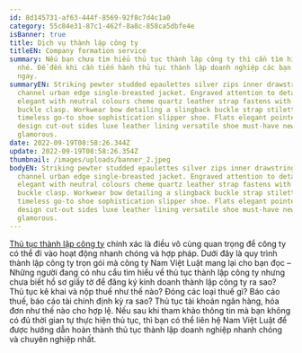 ```yaml
---
id: 8d145731-af63-444f-8569-92f8c7d4c1a0
category: 55c84e31-87c1-462f-8a8c-858ca5dbfe4e
isBanner: true
title: Dịch vụ thành lập công ty
titleEN: Company formation service
summary: Nếu bạn chưa tìm hiểu thủ tục thành lập công ty thì cần tìm hiểu sớm đi
  nhé. Để đến khi cần tiến hành thủ tục thành lập doanh nghiệp các bạn hiểu
  ngay.
summaryEN: Striking pewter studded epaulettes silver zips inner drawstring waist
  channel urban edge single-breasted jacket. Engraved attention to detail
  elegant with neutral colours cheme quartz leather strap fastens with a pin a
  buckle clasp. Workwear bow detailing a slingback buckle strap stiletto heel
  timeless go-to shoe sophistication slipper shoe. Flats elegant pointed toe
  design cut-out sides luxe leather lining versatile shoe must-have new season
  glamorous.
date: 2022-09-19T08:58:26.344Z
update: 2022-09-19T08:58:26.354Z
thumbnail: /images/uploads/banner_2.jpeg
bodyEN: Striking pewter studded epaulettes silver zips inner drawstring waist
  channel urban edge single-breasted jacket. Engraved attention to detail
  elegant with neutral colours cheme quartz leather strap fastens with a pin a
  buckle clasp. Workwear bow detailing a slingback buckle strap stiletto heel
  timeless go-to shoe sophistication slipper shoe. Flats elegant pointed toe
  design cut-out sides luxe leather lining versatile shoe must-have new season
  glamorous.
---
```

[Thủ tục thành lập công ty](https://namvietluat.vn/thu-tuc-thanh-lap-cong-ty-tron-goi/) chính xác là điều vô cùng quan trọng để công ty có thể đi vào hoạt động nhanh chóng và hợp pháp. Dưới đây là quy trình thành lập công ty trọn gói mà công ty Nam Việt Luật mang lại cho bạn đọc – Những người đang có nhu cầu tìm hiểu về thủ tục thành lập công ty nhưng chưa biết hồ sơ giấy tờ để đăng ký kinh doanh thành lập công ty ra sao? Thủ tục kê khai và nộp thuế như thế nào? Đóng các loại thuế gì? Báo cáo thuế, báo cáo tài chính định kỳ ra sao? Thủ tục tài khoản ngân hàng, hóa đơn như thế nào cho hợp lệ. Nếu sau khi tham khảo thông tin mà bạn không có đủ thời gian tự thực hiện thủ tục, thì bạn có thể liên hệ Nam Việt Luật để được hướng dẫn hoàn thành thủ tục thành lập doanh nghiệp nhanh chóng và chuyên nghiệp nhất.